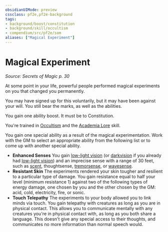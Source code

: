 ```yaml
---
obsidianUIMode: preview
cssclass: pf2e,pf2e-background
tags:
- background/boost/constitution
- background/skill/occultism
- compendium/src/pf2e/som
aliases: ["Magical Experiment"]
---
```

# Magical Experiment
*Source: Secrets of Magic p. 30*  

At some point in your life, powerful people performed magical experiments on you that changed you permanently.

You may have signed up for this voluntarily, but it may have been against your will. You still bear the marks, as well as the abilities.

You gain one ability boost. It must be to Constitution.

You're trained in [Occultism](/compendium/skills.md#Occultism) and the [Academia Lore](/compendium/skills.md#Lore) skill.

You gain one special ability as a result of the magical experimentation. Work with the GM to select an appropriate ability from the following list or to come up with another special ability.

- **Enhanced Senses** You gain [low-light vision](/rules/abilities/low-light-vision.md) (or [darkvision](/rules/abilities/darkvision.md) if you already had [low-light vision](/rules/abilities/low-light-vision.md)) and an imprecise sense with a range of 30 feet, such as [scent](/rules/abilities/scent.md), thoughtsense, [tremorsense](/rules/abilities/tremorsense.md), or [wavesense](/rules/abilities/wavesense.md).
- **Resistant Skin** The experiments rendered your skin tougher and resilient to a particular type of damage. You gain resistance equal to half your level (minimum resistance 1) against two of the following types of energy damage, one chosen by you and the other chosen by the GM: acid, cold, electricity, fire, or sonic.
- **Touch Telepathy** The experiments to your body allowed you to link minds via touch. You gain telepathy with creatures as long as you are in physical contact. This allows you to communicate mentally with any creatures you're in physical contact with, as long as you both share a language. This doesn't give any special access to their thoughts, and communicates no more information than normal speech would.